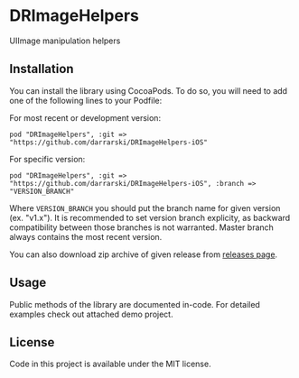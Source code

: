 DRImageHelpers
==============

UIImage manipulation helpers

## Installation

You can install the library using CocoaPods. To do so, you will need to add one of the following lines to your Podfile:

For most recent or development version:

	pod "DRImageHelpers", :git => "https://github.com/darrarski/DRImageHelpers-iOS"

For specific version:

	pod "DRImageHelpers", :git => "https://github.com/darrarski/DRImageHelpers-iOS", :branch => "VERSION_BRANCH"

Where `VERSION_BRANCH` you should put the branch name for given version (ex. "v1.x"). It is recommended to set version branch explicity, as backward compatibility between those branches is not warranted. Master branch always contains the most recent version.

You can also download zip archive of given release from [releases page](https://github.com/darrarski/DRForms-iOS/releases).

## Usage

Public methods of the library are documented in-code. For detailed examples check out attached demo project.

## License

Code in this project is available under the MIT license.

